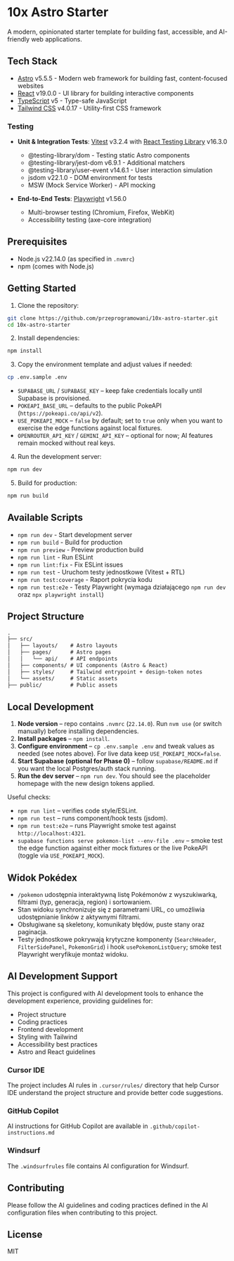 # 10x Astro Starter

A modern, opinionated starter template for building fast, accessible, and AI-friendly web applications.

## Tech Stack

- [Astro](https://astro.build/) v5.5.5 - Modern web framework for building fast, content-focused websites
- [React](https://react.dev/) v19.0.0 - UI library for building interactive components
- [TypeScript](https://www.typescriptlang.org/) v5 - Type-safe JavaScript
- [Tailwind CSS](https://tailwindcss.com/) v4.0.17 - Utility-first CSS framework

### Testing

- **Unit & Integration Tests**: [Vitest](https://vitest.dev/) v3.2.4 with [React Testing Library](https://testing-library.com/react) v16.3.0
  - @testing-library/dom - Testing static Astro components
  - @testing-library/jest-dom v6.9.1 - Additional matchers
  - @testing-library/user-event v14.6.1 - User interaction simulation
  - jsdom v22.1.0 - DOM environment for tests
  - MSW (Mock Service Worker) - API mocking

- **End-to-End Tests**: [Playwright](https://playwright.dev/) v1.56.0
  - Multi-browser testing (Chromium, Firefox, WebKit)
  - Accessibility testing (axe-core integration)

## Prerequisites

- Node.js v22.14.0 (as specified in `.nvmrc`)
- npm (comes with Node.js)

## Getting Started

1. Clone the repository:

```bash
git clone https://github.com/przeprogramowani/10x-astro-starter.git
cd 10x-astro-starter
```

2. Install dependencies:

```bash
npm install
```

3. Copy the environment template and adjust values if needed:

```bash
cp .env.sample .env
```

  - `SUPABASE_URL` / `SUPABASE_KEY` – keep fake credentials locally until Supabase is provisioned.
  - `POKEAPI_BASE_URL` – defaults to the public PokeAPI (`https://pokeapi.co/api/v2`).
  - `USE_POKEAPI_MOCK` – `false` by default; set to `true` only when you want to exercise the edge functions against local fixtures.
  - `OPENROUTER_API_KEY` / `GEMINI_API_KEY` – optional for now; AI features remain mocked without real keys.

4. Run the development server:

```bash
npm run dev
```

5. Build for production:

```bash
npm run build
```

## Available Scripts

- `npm run dev` - Start development server
- `npm run build` - Build for production
- `npm run preview` - Preview production build
- `npm run lint` - Run ESLint
- `npm run lint:fix` - Fix ESLint issues
- `npm run test` - Uruchom testy jednostkowe (Vitest + RTL)
- `npm run test:coverage` - Raport pokrycia kodu
- `npm run test:e2e` - Testy Playwright (wymaga działającego `npm run dev` oraz `npx playwright install`)

## Project Structure

```md
.
├── src/
│   ├── layouts/    # Astro layouts
│   ├── pages/      # Astro pages
│   │   └── api/    # API endpoints
│   ├── components/ # UI components (Astro & React)
│   ├── styles/     # Tailwind entrypoint + design-token notes
│   └── assets/     # Static assets
├── public/         # Public assets
```

## Local Development

1. **Node version** – repo contains `.nvmrc` (`22.14.0`). Run `nvm use` (or switch manually) before installing dependencies.
2. **Install packages** – `npm install`.
3. **Configure environment** – `cp .env.sample .env` and tweak values as needed (see notes above). For live data keep `USE_POKEAPI_MOCK=false`.
4. **Start Supabase (optional for Phase 0)** – follow `supabase/README.md` if you want the local Postgres/auth stack running.
5. **Run the dev server** – `npm run dev`. You should see the placeholder homepage with the new design tokens applied.

Useful checks:

- `npm run lint` – verifies code style/ESLint.
- `npm run test` – runs component/hook tests (jsdom).
- `npm run test:e2e` – runs Playwright smoke test against `http://localhost:4321`.
- `supabase functions serve pokemon-list --env-file .env` – smoke test the edge function against either mock fixtures or the live PokeAPI (toggle via `USE_POKEAPI_MOCK`).

## Widok Pokédex

- `/pokemon` udostępnia interaktywną listę Pokémonów z wyszukiwarką, filtrami (typ, generacja, region) i sortowaniem.
- Stan widoku synchronizuje się z parametrami URL, co umożliwia udostępnianie linków z aktywnymi filtrami.
- Obsługiwane są skeletony, komunikaty błędów, puste stany oraz paginacja.
- Testy jednostkowe pokrywają krytyczne komponenty (`SearchHeader`, `FilterSidePanel`, `PokemonGrid`) i hook `usePokemonListQuery`; smoke test Playwright weryfikuje montaż widoku.

## AI Development Support

This project is configured with AI development tools to enhance the development experience, providing guidelines for:

- Project structure
- Coding practices
- Frontend development
- Styling with Tailwind
- Accessibility best practices
- Astro and React guidelines

### Cursor IDE

The project includes AI rules in `.cursor/rules/` directory that help Cursor IDE understand the project structure and provide better code suggestions.

### GitHub Copilot

AI instructions for GitHub Copilot are available in `.github/copilot-instructions.md`

### Windsurf

The `.windsurfrules` file contains AI configuration for Windsurf.

## Contributing

Please follow the AI guidelines and coding practices defined in the AI configuration files when contributing to this project.

## License

MIT
